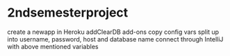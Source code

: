 # 2ndsemesterproject

create a newapp in Heroku
addClearDB add-ons
copy config vars
split up into username, password, host and database name
connect through IntelliJ with above mentioned variables

